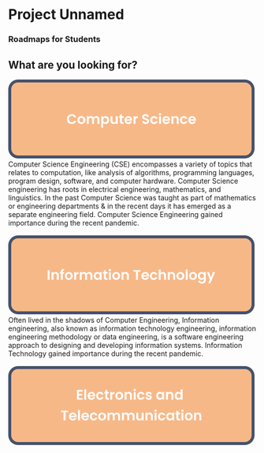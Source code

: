 # Project Unnamed
### Roadmaps for Students

## What are you looking for?

[![computerscience](images/computerscience.svg)](https://shivam5522.github.io/Project_Unnamed/cs/index.html) </br>
Computer Science Engineering (CSE) encompasses a variety of topics that relates to computation, like analysis of algorithms, programming languages, program design, software, and computer hardware. Computer Science engineering has roots in electrical engineering, mathematics, and linguistics. In the past Computer Science was taught as part of mathematics or engineering departments & in the recent days it has emerged as a separate engineering field. Computer Science Engineering gained importance during the recent pandemic.</br>
</br>
[![informationtechnology](images/informationtechnology.svg)](https://shivam5522.github.io/Project_Unnamed/it/index.html) </br>
Often lived in the shadows of Computer Engineering, Information engineering, also known as information technology engineering, information engineering methodology or data engineering, is a software engineering approach to designing and developing information systems. Information Technology gained importance during the recent pandemic.</br>
</br>
[![electronicsandtelecommunication](images/electronicsandtelecommunication.svg)](https://shivam5522.github.io/Project_Unnamed/extc/index.html) </br>
